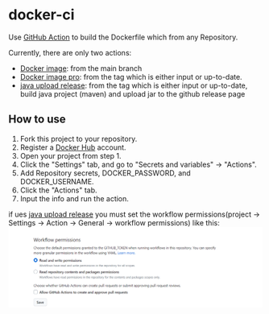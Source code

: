 # docker-ci
Use [GitHub Action](https://docs.github.com/zh/actions/quickstart) to build the Dockerfile which from any Repository.

Currently, there are only two actions:
- [Docker image](./.github/workflows/docker-image.yml): from the main branch
- [Docker image pro](./.github/workflows/docker-image-pro.yml): from the tag which is either input or up-to-date.
- [java upload release](./.github/workflows/java-upload-release.yml): from the tag which is either input or up-to-date, build java project (maven) and upload jar to the github release page

## How to use
1. Fork this project to your repository.
2. Register a [Docker Hub](https://hub.docker.com/) account.
3. Open your project from step 1.
4. Click the "Settings" tab, and go to "Secrets and variables" -> "Actions".
5. Add Repository secrets, DOCKER_PASSWORD, and DOCKER_USERNAME.
6. Click the "Actions" tab.
7. Input the info and run the action.

if ues [java upload release](./.github/workflows/java-upload-release.yml) you must set the workflow permissions(project -> Settings -> Action -> General -> workflow permissions) like this:
![workflow permissions](./image/workflows_java_upload.png)

